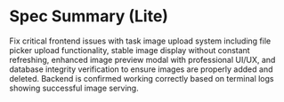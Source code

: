 # Spec Summary (Lite)

Fix critical frontend issues with task image upload system including file picker upload functionality, stable image display without constant refreshing, enhanced image preview modal with professional UI/UX, and database integrity verification to ensure images are properly added and deleted. Backend is confirmed working correctly based on terminal logs showing successful image serving.
